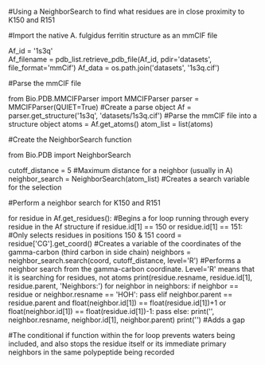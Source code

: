 #Using a NeighborSearch to find what residues are in close proximity to K150 and R151

#Import the native A. fulgidus ferritin structure as an mmCIF file

Af_id = '1s3q'     
Af_filename = pdb_list.retrieve_pdb_file(Af_id, pdir='datasets', file_format='mmCif')
Af_data = os.path.join('datasets', '1s3q.cif')

#Parse the mmCIF file

from Bio.PDB.MMCIFParser import MMCIFParser
parser = MMCIFParser(QUIET=True)                         #Create a parse object
Af = parser.get_structure('1s3q', 'datasets/1s3q.cif')   #Parse the mmCIF file into a structure object
atoms = Af.get_atoms()
atom_list = list(atoms)

#Create the NeighborSearch function

from Bio.PDB import NeighborSearch

cutoff_distance = 5  #Maximum distance for a neighbor (usually in A)
neighbor_search = NeighborSearch(atom_list)  #Creates a search variable for the selection

#Perform a neighbor search for K150 and R151

for residue in Af.get_residues():     #Begins a for loop running through every residue in the Af structure
    if residue.id[1] == 150 or residue.id[1] == 151:       #Only selects residues in positions 150 & 151
        coord = residue['CG'].get_coord()                  #Creates a variable of the coordinates of the gamma-carbon (third carbon in side chain)
        neighbors = neighbor_search.search(coord, cutoff_distance, level='R') #Performs a neighbor search from the gamma-carbon coordinate. Level='R' means that it is searching for residues, not atoms
        print(residue.resname, residue.id[1], residue.parent, 'Neighbors:')
        for neighbor in neighbors:
            if neighbor == residue or neighbor.resname == 'HOH':
                pass
            elif neighbor.parent == residue.parent and float(neighbor.id[1]) == float(residue.id[1])+1 or float(neighbor.id[1]) == float(residue.id[1])-1:
                pass
            else:
                print('', neighbor.resname, neighbor.id[1], neighbor.parent)
        print('')           #Adds a gap
        
#The conditional if function within the for loop prevents waters being included, and also stops the residue itself or its immediate primary neighbors in the same polypeptide being recorded

